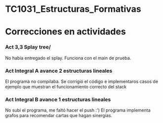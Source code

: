 # TC1031_Estructuras_Formativas


# Correcciones en actividades
 ### Act 3,3 Splay tree/
No había entregado el splay. Funciona con el main de prueba.
 
 ### Act Integral A avance 2 estructuras lineales
 El programa no compilaba. Se corrigió el código e implementaros casos de ejemplo que muestran el funcionamiento correcto del stack
 
  ### Act Integral B avance 1 estructuras lineales
  No subí el programa, me faltó hacer el push :')
  El programa implementa grafos para recomendar cartas que hagan sinergias.
  
  


